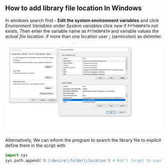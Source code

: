 ## How to add library file location In Windows

In windows search find - **Edit the system environment variables** and click *Environment Variables* under *System variables* click *new* if `PYTHONPATH` not exists, Then enter the variable name as `PYTHONPATH` and variable values *the actual file location*. if more than one location user **;** (semicolon) as delimiter.

![Setup PYTHONPATH](https://github.com/Aravindray/Learn_MYSQL/blob/main/assets/setting%20PYTHONPATH%20environment%20variables.png)

Alternatively, We can inform the program to search the library file to explicit define them in the script with

``` python
import sys
sys.path.append('D:\\desire\\folder\\location') # Don't forget to user escape char \\
```

